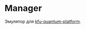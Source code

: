 # Manager

Эмулятор для [kfu-quantum-platform](https://bitbucket.org/MFIsmagilov/kfu-quantum-platform.git).
